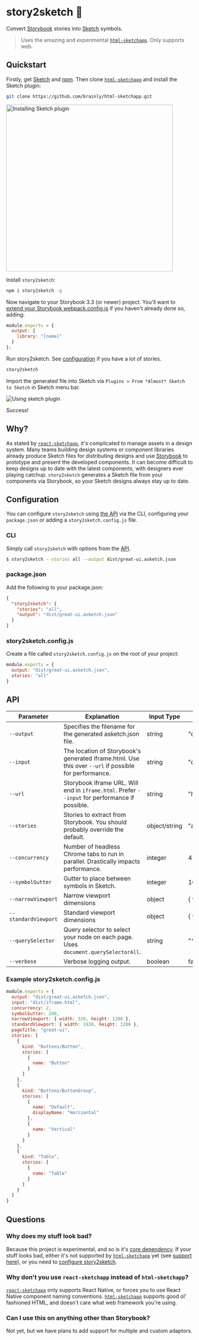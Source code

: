 # story2sketch 💎

Convert [Storybook](https://storybook.js.org) stories into [Sketch](https://www.sketchapp.com) symbols.

> Uses the amazing and experimental [`html-sketchapp`](https://github.com/brainly/html-sketchapp). Only supports web.

## Quickstart

Firstly, get [Sketch](https://sketchapp.com) and [npm](https://nodejs.org/en/download/). Then clone [`html-sketchapp`](https://github.com/brainly/html-sketchapp) and install the Sketch plugin:

```sh
git clone https://github.com/brainly/html-sketchapp.git
```

<img src="https://i.imgur.com/9eDm6NQ.png" width="450" alt="Installing Sketch plugin" title="Installing Sketch plugin" />

Install `story2sketch`:

```sh
npm i story2sketch -g
```

Now navigate to your Storybook 3.3 (or newer) project. You'll want to [extend your Storybook webpack.config.js](https://storybook.js.org/configurations/custom-webpack-config/#extend-mode) if you haven't already done so, adding:

```js
module.exports = {
  output: {
    library: "[name]"
  }
};

```

Run story2sketch. See [configuration](#configuration) if you have a lot of stories.

```sh
story2sketch
```

Import the generated file into Sketch via `Plugins > From *Almost* Sketch to Sketch` in Sketch menu bar.

![Using sketch plugin](https://i.imgur.com/aA94aNN.png)

Success!

## Why?

As stated by [`react-sketchapp`](https://github.com/airbnb/react-sketchapp), it's complicated to manage assets in a design system. Many teams building design systems or component libraries already produce Sketch files for distributing designs and use [Storybook](https://storybook.js.org) to prototype and present the developed components. It can become difficult to keep designs up to date with the latest components, with designers ever playing catchup. `story2sketch` generates a Sketch file from your components via Storybook, so your Sketch designs always stay up to date.

<a name="configuration"><a/>
## Configuration

You can configure `story2sketch` using [the API](#api) via the CLI, configuring your `package.json` or adding a `story2sketch.config.js` file.

### CLI

Simply call `story2sketch` with options from the [API](#api).

```sh
$ story2sketch --stories all --output dist/great-ui.asketch.json
```

### package.json

Add the following to your package.json:

```json
{
  "story2sketch": {
    "stories": "all",
    "output": "dist/great-ui.asketch.json"
  }
}

```

### story2sketch.config.js

Create a file called `story2sketch.config.js` on the root of your project:

```js
module.exports = {
  output: "dist/great-ui.asketch.json",
  stories: "all"
}
```

<a name="api"><a/>
## API

| Parameter            | Explanation                                                                                           | Input Type    | Default                             |
|----------------------|-------------------------------------------------------------------------------------------------------|---------------|-------------------------------------|
| `--output`           | Specifies the filename for the generated asketch.json file.                                           | string        | "dist/stories.asketch.json"         |
| `--input`            | The location of Storybook's generated iframe.html. Use this over `--url` if possible for performance. | string        | "dist/iframe.html"                  |
| `--url`              | Storybook iframe URL. Will end in `iframe.html`. Prefer `--input` for performance if possible.        | string        | "http://localhost:9001/iframe.html" |
| `--stories`          | Stories to extract from Storybook. You should probably override the default.                          | object/string | "all"                               |
| `--concurrency`      | Number of headless Chrome tabs to run in parallel. Drastically impacts performance.                   | integer       | 4                                   |
| `--symbolGutter`     | Gutter to place between symbols in Sketch.                                                            | integer       | 100                                 |
| `--narrowViewport`   | Narrow viewport dimensions                                                                            | object        | { width: 320, height: 1200 }        |
| `--standardViewport` | Standard viewport dimensions                                                                          | object        | { width: 1920, height: 1200 }       |
| `--querySelector`    | Query selector to select your node on each page.  Uses `document.querySelectorAll`.                   | string        | "*"                                 |
| `--verbose`          | Verbose logging output.                                                                               | boolean       | false                               |

### Example story2sketch.config.js

```js
module.exports = {
  output: "dist/great-ui.asketch.json",
  input: "dist/iframe.html",
  concurrency: 2,
  symbolGutter: 200,
  narrowViewport: { width: 320, height: 1200 },
  standardViewport: { width: 1920, height: 1200 },
  pageTitle: "great-ui",
  stories: [
    {
      kind: "Buttons/Button",
      stories: [
        {
          name: "Button"
        }
      ]
    },
    {
      kind: "Buttons/ButtonGroup",
      stories: [
        {
          name: "Default",
          displayName: "Horizontal"
        },
        {
          name: "Vertical"
        }
      ]
    },
    {
      kind: "Table",
      stories: [
        {
          name: "Table"
        }
      ]
    }
  ]
}
```


<a name="questions"><a/>
## Questions

### Why does my stuff look bad?

Because this project is experimental, and so is it's [core dependency](https://github.com/brainly/html-sketchapp). If your stuff looks bad, either it's not supported by [`html-sketchapp`](https://github.com/brainly/html-sketchapp) yet (see [support here](https://github.com/brainly/html-sketchapp/wiki/What's-supported%3F)), or you need to [configure story2sketch](#configuration).

### Why don't you use `react-sketchapp` instead of `html-sketchapp`?

[`react-sketchapp`](https://github.com/airbnb/react-sketchapp) only supports React Native, or forces you to use React Native component naming conventions. [`html-sketchapp`](https://github.com/brainly/html-sketchapp) supports good ol' fashioned HTML, and doesn't care what web framework you're using.

### Can I use this on anything other than Storybook?

Not yet, but we have plans to add support for multiple and custom adaptors.
